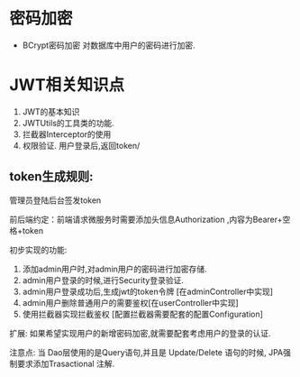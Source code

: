 # 密码加密
* BCrypt密码加密
对数据库中用户的密码进行加密.


# JWT相关知识点
1. JWT的基本知识
2. JWTUtils的工具类的功能. 
3. 拦截器Interceptor的使用
4. 权限验证.
用户登录后,返回token/



## token生成规则:

管理员登陆后台签发token

前后端约定：前端请求微服务时需要添加头信息Authorization ,内容为Bearer+空格+token


初步实现的功能:
1. 添加admin用户时,对admin用户的密码进行加密存储.
2. admin用户登录的时候,进行Security登录验证.
3. admin用户登录成功后,生成jwt的token令牌 [在adminController中实现]
4. admin用户删除普通用户的需要鉴权[在userController中实现]
5. 使用拦截器实现拦截鉴权 [配置拦截器需要配套的配置Configuration]



扩展: 
如果希望实现用户的新增密码加密,就需要配套考虑用户的登录的认证.


注意点: 
当 Dao层使用的是Query语句,并且是 Update/Delete 语句的时候, JPA强制要求添加Trasactional 注解.

